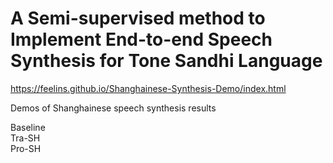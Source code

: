 # A Semi-supervised method to Implement End-to-end Speech Synthesis for Tone Sandhi Language  

https://feelins.github.io/Shanghainese-Synthesis-Demo/index.html  

Demos of Shanghainese speech synthesis results  

Baseline  
Tra-SH  
Pro-SH  
